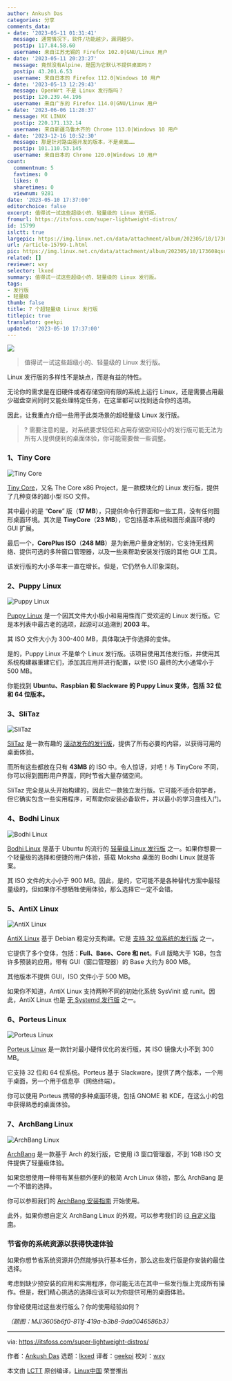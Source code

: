 ```yaml
---
author: Ankush Das
categories: 分享
comments_data:
- date: '2023-05-11 01:31:41'
  message: 通常情况下，软件/功能越少，漏洞越少。
  postip: 117.84.58.60
  username: 来自江苏无锡的 Firefox 102.0|GNU/Linux 用户
- date: '2023-05-11 20:23:27'
  message: 竟然没有Alpine，是因为它默认不提供桌面吗？
  postip: 43.201.6.53
  username: 来自日本的 Firefox 112.0|Windows 10 用户
- date: '2023-05-13 12:29:43'
  message: OpenWrt 不是 Linux 发行版吗？
  postip: 120.239.44.196
  username: 来自广东的 Firefox 114.0|GNU/Linux 用户
- date: '2023-06-06 11:28:37'
  message: MX LINUX
  postip: 220.171.132.14
  username: 来自新疆乌鲁木齐的 Chrome 113.0|Windows 10 用户
- date: '2023-12-16 10:52:30'
  message: 那是针对路由器开发的版本，不是桌面……
  postip: 101.110.53.145
  username: 来自日本的 Chrome 120.0|Windows 10 用户
count:
  commentnum: 5
  favtimes: 0
  likes: 0
  sharetimes: 0
  viewnum: 9281
date: '2023-05-10 17:37:00'
editorchoice: false
excerpt: 值得试一试这些超级小的、轻量级的 Linux 发行版。
fromurl: https://itsfoss.com/super-lightweight-distros/
id: 15799
islctt: true
largepic: https://img.linux.net.cn/data/attachment/album/202305/10/173608qso93mg46s8c5zgf.png
url: /article-15799-1.html
pic: https://img.linux.net.cn/data/attachment/album/202305/10/173608qso93mg46s8c5zgf.png.thumb.jpg
related: []
reviewer: wxy
selector: lkxed
summary: 值得试一试这些超级小的、轻量级的 Linux 发行版。
tags:
- 发行版
- 轻量级
thumb: false
title: 7 个超轻量级 Linux 发行版
titlepic: true
translator: geekpi
updated: '2023-05-10 17:37:00'
---
```


![](https://img.linux.net.cn/data/attachment/album/202305/10/173608qso93mg46s8c5zgf.png)



> 
> 值得试一试这些超级小的、轻量级的 Linux 发行版。
> 
> 
> 


Linux 发行版的多样性不是缺点，而是有益的特性。


无论你的需求是在旧硬件或者存储空间有限的系统上运行 Linux，还是需要占用最少磁盘空间同时又能处理特定任务，在这里都可以找到适合你的选项。


因此，让我重点介绍一些用于此类场景的超轻量级 Linux 发行版。



> 
> ? 需要注意的是，对系统要求较低和占用存储空间较小的发行版可能无法为所有人提供便利的桌面体验，你可能需要做一些调整。
> 
> 
> 


### 1、Tiny Core


![Tiny Core](https://img.linux.net.cn/data/attachment/album/202305/10/173705swj2t2j2xw6y770y.png)


[Tiny Core](http://tinycorelinux.net/?ref=itsfoss.com)，又名 The Core x86 Project，是一款模块化的 Linux 发行版，提供了几种变体的超小型 ISO 文件。


其中最小的是 “**Core**” 版（**17 MB**），只提供命令行界面和一些工具，没有任何图形桌面环境。其次是 **TinyCore**（**23 MB**），它包括基本系统和图形桌面环境的 GUI 扩展。


最后一个，**CorePlus ISO**（**248 MB**）是为新用户量身定制的，它支持无线网络、提供可选的多种窗口管理器，以及一些来帮助安装发行版的其他 GUI 工具。


该发行版的大小多年来一直在增长。但是，它仍然令人印象深刻。


### 2、Puppy Linux


![Puppy Linux](https://img.linux.net.cn/data/attachment/album/202305/10/173706u0h08s4pa88xz298.jpg)


[Puppy Linux](https://puppylinux-woof-ce.github.io/?ref=itsfoss.com) 是一个因其文件大小极小和易用性而广受欢迎的 Linux 发行版。它是本列表中最古老的选项，起源可以追溯到 **2003** 年。


其 ISO 文件大小为 300-400 MB，具体取决于你选择的变体。


是的，Puppy Linux 不是单个 Linux 发行版。该项目使用其他发行版，并使用其系统构建器重建它们，添加其应用并进行配置，以使 ISO 最终的大小通常小于 500 MB。


你能找到 **Ubuntu、Raspbian 和 Slackware 的 Puppy Linux 变体，包括 32 位和 64 位版本。**


### 3、SliTaz


![SliTaz](https://img.linux.net.cn/data/attachment/album/202305/10/173706y99b9ualep2aq6ae.jpg)


[SliTaz](https://www.slitaz.org/en/?ref=itsfoss.com) 是一款有趣的 [滚动发布的发行版](https://itsfoss.com/rolling-release/)，提供了所有必要的内容，以获得可用的桌面体验。


而所有这些都放在只有 **43MB** 的 ISO 中。令人惊讶，对吧！与 TinyCore 不同，你可以得到图形用户界面，同时节省大量存储空间。


SliTaz 完全是从头开始构建的，因此它一款独立发行版。它可能不适合初学者，但它确实包含一些实用程序，可帮助你安装必备软件，并以最小的学习曲线入门。


### 4、Bodhi Linux


![Bodhi Linux](https://img.linux.net.cn/data/attachment/album/202305/10/173707xvtgs1h3rlevgjp1.jpg)


[Bodhi Linux](https://www.bodhilinux.com/?ref=itsfoss.com) 是基于 Ubuntu 的流行的 [轻量级 Linux 发行版](https://itsfoss.com/lightweight-linux-beginners/) 之一。如果你想要一个轻量级的选择和便捷的用户体验，搭载 Moksha 桌面的 Bodhi Linux 就是答案。


其 ISO 文件的大小小于 900 MB。因此，是的，它可能不是各种替代方案中最轻量级的，但如果你不想牺牲使用体验，那么选择它一定不会错。


### 5、AntiX Linux


![AntiX Linux](https://img.linux.net.cn/data/attachment/album/202305/10/173707rfnksbkn6kslkcbv.jpg)


[AntiX Linux](https://antixlinux.com/?ref=itsfoss.com) 基于 Debian 稳定分支构建。它是 [支持 32 位系统的发行版](https://itsfoss.com/32-bit-linux-distributions/) 之一。


它提供了多个变体，包括：**Full、Base、Core 和 net**。Full 版略大于 1GB，包含许多预装的应用。带有 GUI（窗口管理器）的 Base 大约为 800 MB。


其他版本不提供 GUI，ISO 文件小于 500 MB。


如果你不知道，AntiX Linux 支持两种不同的初始化系统 SysVinit 或 runit。因此，AntiX Linux 也是 [无 Systemd 发行版](https://itsfoss.com/systemd-free-distros/) 之一。


### 6、Porteus Linux


![Porteus Linux](https://img.linux.net.cn/data/attachment/album/202305/10/173708ptbwkzbyyybd2xhf.jpg)


[Porteus Linux](http://www.porteus.org/?ref=itsfoss.com) 是一款针对最小硬件优化的发行版，其 ISO 镜像大小不到 300 MB。


它支持 32 位和 64 位系统。Porteus 基于 Slackware，提供了两个版本，一个用于桌面，另一个用于信息亭（网络终端）。


你可以使用 Porteus 携带的多种桌面环境，包括 GNOME 和 KDE，在这么小的包中获得熟悉的桌面体验。


### 7、ArchBang Linux


![ArchBang Linux](https://img.linux.net.cn/data/attachment/album/202305/10/173708wdva66upvw5qqv52.jpg)


[ArchBang](https://archbang.org/?ref=itsfoss.com) 是一款基于 Arch 的发行版，它使用 i3 窗口管理器，不到 1GB ISO 文件提供了轻量级体验。


如果您想使用一种带有某些额外便利的极简 Arch Linux 体验，那么 ArchBang 是一个不错的选择。


你可以参照我们的 [ArchBang 安装指南](https://itsfoss.com/install-archbang/) 开始使用。


此外，如果你想自定义 ArchBang Linux 的外观，可以参考我们的 [i3 自定义指南](https://itsfoss.com/i3-customization/)。


### 节省你的系统资源以获得快速体验


如果你想节省系统资源并仍然能够执行基本任务，那么这些发行版是你安装的最佳选择。


考虑到缺少预安装的应用和实用程序，你可能无法在其中一些发行版上完成所有操作。但是，我们精心挑选的选择应该可以为你提供可用的桌面体验。


你曾经使用过这些发行版么？你的使用经验如何？


*（题图：MJ/3605b6f0-811f-419a-b3b8-9da0046586b3）*




---


via: <https://itsfoss.com/super-lightweight-distros/>


作者：[Ankush Das](https://itsfoss.com/author/ankush/) 选题：[lkxed](https://github.com/lkxed/) 译者：[geekpi](https://github.com/geekpi) 校对：[wxy](https://github.com/wxy)


本文由 [LCTT](https://github.com/LCTT/TranslateProject) 原创编译，[Linux中国](https://linux.cn/) 荣誉推出